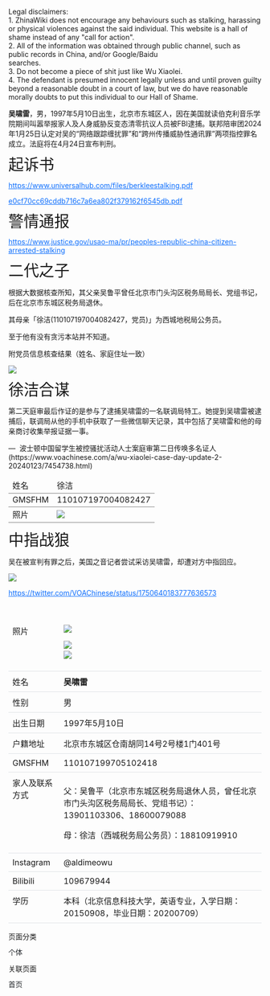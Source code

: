 <p>
    Legal disclaimers:&nbsp;&nbsp;&nbsp;&nbsp;&nbsp;&nbsp;&nbsp;&nbsp;&nbsp;&nbsp;&nbsp;&nbsp;&nbsp;&nbsp;&nbsp;&nbsp;&nbsp;&nbsp;&nbsp;&nbsp;&nbsp;&nbsp;&nbsp;&nbsp;&nbsp;&nbsp;&nbsp;&nbsp;&nbsp;&nbsp;&nbsp;&nbsp;&nbsp;&nbsp;&nbsp;&nbsp;&nbsp;<br/>1. ZhinaWiki does not encourage any behaviours such as stalking, harassing or physical violences against the said individual. This website is a hall of shame instead of any &quot;call for action&quot;.&nbsp;&nbsp;&nbsp;&nbsp;&nbsp;&nbsp;&nbsp;&nbsp;&nbsp;&nbsp;&nbsp;&nbsp;&nbsp;&nbsp;&nbsp;&nbsp;&nbsp;&nbsp;&nbsp;&nbsp;&nbsp;&nbsp;&nbsp;&nbsp;&nbsp;&nbsp;&nbsp;&nbsp;&nbsp;&nbsp;&nbsp;&nbsp;&nbsp;&nbsp;&nbsp;&nbsp;&nbsp;<br/>2. All of the information was obtained through public channel, such as public records in China, and/or Google/Baidu searches.&nbsp;&nbsp;&nbsp;&nbsp;&nbsp;&nbsp;&nbsp;&nbsp;&nbsp;&nbsp;&nbsp;&nbsp;&nbsp;&nbsp;&nbsp;&nbsp;&nbsp;&nbsp;&nbsp;&nbsp;&nbsp;&nbsp;&nbsp;&nbsp;&nbsp;&nbsp;&nbsp;&nbsp;&nbsp;&nbsp;&nbsp;&nbsp;&nbsp;&nbsp;&nbsp;&nbsp;&nbsp;<br/>3. Do not become a piece of shit just like Wu Xiaolei.&nbsp;&nbsp;&nbsp;&nbsp;&nbsp;&nbsp;&nbsp;&nbsp;&nbsp;&nbsp;&nbsp;&nbsp;&nbsp;&nbsp;&nbsp;&nbsp;&nbsp;&nbsp;&nbsp;&nbsp;&nbsp;&nbsp;&nbsp;&nbsp;&nbsp;&nbsp;&nbsp;&nbsp;&nbsp;&nbsp;&nbsp;&nbsp;&nbsp;&nbsp;&nbsp;&nbsp;<br/>4. The defendant is presumed innocent legally unless and until proven guilty beyond a reasonable doubt in a court of law, but we do have reasonable morally doubts to put this individual to our Hall of Shame.
</p>
<p>
    <span style="font-weight: 700; box-sizing: border-box;">吴啸雷</span>，男，1997年5月10日出生，北京市东城区人，因在美国就读伯克利音乐学院期间叫嚣举报家人及人身威胁反变态清零抗议人员被FBI逮捕。联邦陪审团2024年1月25日认定对吴的“网络跟踪缠扰罪”和“跨州传播威胁性通讯罪”两项指控罪名成立。法庭将在4月24日宣布判刑。
</p>
<h2 style="font-size: 30.416px; font-weight: 500; box-sizing: border-box; line-height: 1.2; margin-block: 0px 8px; margin-bottom: 8px; margin-top: 0px;">
    起诉书
</h2>
<p>
    <a href="https://archive.md/o/uxe7s/https://www.universalhub.com/files/berkleestalking.pdf" target="_blank" style="color: rgb(13, 110, 253); box-sizing: border-box; cursor: pointer; text-decoration-style: solid; text-decoration-color: rgb(13, 110, 253);">https://www.universalhub.com/files/berkleestalking.pdf</a>
</p>
<p>
    <a href="https://archive.md/o/uxe7s/https://www.zhina.wiki/attachment?hash=e0cf70cc69cddb716c7a6ea802f379162f6545db" target="_blank" style="color: rgb(13, 110, 253); box-sizing: border-box; cursor: pointer; text-decoration-style: solid; text-decoration-color: rgb(13, 110, 253);">e0cf70cc69cddb716c7a6ea802f379162f6545db.pdf</a>
</p>
<h2 style="font-size: 30.416px; font-weight: 500; box-sizing: border-box; line-height: 1.2; margin-block: 0px 8px; margin-bottom: 8px; margin-top: 0px;">
    警情通报
</h2>
<p>
    <a href="https://archive.md/o/uxe7s/https://www.justice.gov/usao-ma/pr/peoples-republic-china-citizen-arrested-stalking" target="_blank" style="color: rgb(13, 110, 253); box-sizing: border-box; cursor: pointer; text-decoration-style: solid; text-decoration-color: rgb(13, 110, 253);">https://www.justice.gov/usao-ma/pr/peoples-republic-china-citizen-arrested-stalking</a>
</p>
<h2 style="font-size: 30.416px; font-weight: 500; box-sizing: border-box; line-height: 1.2; margin-block: 0px 8px; margin-bottom: 8px; margin-top: 0px;">
    二代之子
</h2>
<p>
    根据大数据核查所知，其父亲吴鲁平曾任北京市门头沟区税务局局长、党组书记，后在北京市东城区税务局退休。
</p>
<p>
    其母亲「徐洁(110107197004082427，党员)」为西城地税局公务员。
</p>
<p>
    至于他有没有贪污本站并不知道。
</p>
<p>
    附党员信息核查结果（姓名、家庭住址一致）
</p>
<p>
    <img src="https://d6apnr3cmksp05.archive.md/uxe7s/34ae7098bb6940805d621b9d998ba0ac2d3bebc9.png"/>
</p>
<h2 style="font-size: 30.416px; font-weight: 500; box-sizing: border-box; line-height: 1.2; margin-block: 0px 8px; margin-bottom: 8px; margin-top: 0px;">
    徐洁合谋
</h2>
<p>
    第二天庭审最后作证的是参与了逮捕吴啸雷的一名联调局特工。她提到吴啸雷被逮捕后，联调局从他的手机中获取了一些微信聊天记录，其中包括了吴啸雷和他的母亲商讨收集举报证据一事。
</p>
<p>
    <span style="box-sizing: border-box;">—&nbsp;</span>&nbsp;波士顿中国留学生被控骚扰活动人士案庭审第二日传唤多名证人 (https://www.voachinese.com/a/wu-xiaolei-case-day-update-2-20240123/7454738.html)
</p>
<table>
    <tbody style="border-color: rgb(128, 128, 128); border-style: solid; border-width: 0px; box-sizing: border-box;">
        <tr style="border-color: rgb(128, 128, 128); border-style: solid; border-width: 0px 0px 1px; box-shadow: rgba(0, 0, 0, 0) 0px 0px 0px 9999px inset; box-sizing: border-box; padding: 8px; vertical-align: middle;" class="firstRow">
            <td style="border-color: rgb(128, 128, 128); border-width: 0px; box-sizing: border-box; vertical-align: middle;">
                姓名
            </td>
            <td style="border-color: rgb(128, 128, 128); border-width: 0px; box-sizing: border-box; vertical-align: middle;">
                <span style="box-sizing: border-box;">徐洁</span>
            </td>
        </tr>
        <tr style="border-color: rgb(128, 128, 128); border-style: solid; border-width: 0px 0px 1px; box-shadow: rgba(0, 0, 0, 0) 0px 0px 0px 9999px inset; box-sizing: border-box; padding: 8px; vertical-align: middle;">
            <td style="border-color: rgb(128, 128, 128); border-width: 0px; box-sizing: border-box; vertical-align: middle;">
                GMSFHM
            </td>
            <td style="border-color: rgb(128, 128, 128); border-width: 0px; box-sizing: border-box; vertical-align: middle;">
                <span style="box-sizing: border-box;">110107197004082427</span>
            </td>
        </tr>
        <tr style="border-color: rgb(128, 128, 128); border-style: solid; border-width: 0px 0px 1px; box-shadow: rgba(0, 0, 0, 0) 0px 0px 0px 9999px inset; box-sizing: border-box; padding: 8px; vertical-align: middle;">
            <td style="border-color: rgb(128, 128, 128); border-width: 0px; box-sizing: border-box; vertical-align: middle;">
                照片
            </td>
            <td style="border-color: rgb(128, 128, 128); border-width: 0px; box-sizing: border-box; vertical-align: middle;">
                <img src="https://d6apnr3cmksp05.archive.md/uxe7s/6f47f27e71a7150730cc7c50a5898e846cd358c8.jpg"/>
            </td>
        </tr>
    </tbody>
</table>
<h2 style="font-size: 30.416px; font-weight: 500; box-sizing: border-box; line-height: 1.2; margin-block: 0px 8px; margin-bottom: 8px; margin-top: 0px;">
    中指战狼
</h2>
<p>
    吴在被宣判有罪之后，美国之音记者尝试采访吴啸雷，却遭对方中指回应。
</p>
<p>
    <img src="https://d6apnr3cmksp05.archive.md/uxe7s/0c15047a6ccf374ac85c870451d285a20012520e.jpg"/>
</p>
<p>
    <a href="https://archive.md/o/uxe7s/https://twitter.com/VOAChinese/status/1750640183777636573" target="_blank" style="color: rgb(13, 110, 253); box-sizing: border-box; cursor: pointer; text-decoration-style: solid; text-decoration-color: rgb(13, 110, 253);">https://twitter.com/VOAChinese/status/1750640183777636573</a>
</p>
<p>
    &nbsp;
</p>
<table width="277">
    <tbody style="border-color: rgb(222, 226, 230); border-style: solid; border-width: 0px; box-sizing: border-box; vertical-align: top;">
        <tr style="border-color: rgb(222, 226, 230); border-style: solid; border-width: 0px 0px 1px; box-shadow: rgba(0, 0, 0, 0) 0px 0px 0px 9999px inset; box-sizing: border-box; padding: 8px; vertical-align: top;" class="firstRow">
            <td style="border-color: rgb(222, 226, 230); border-top-width: 0px; border-right-width: 0px; border-left-width: 0px; box-shadow: rgba(0, 0, 0, 0) 0px 0px 0px 9999px inset; box-sizing: border-box; padding: 8px; vertical-align: top;">
                照片
            </td>
            <td style="border-color: rgb(222, 226, 230); border-top-width: 0px; border-right-width: 0px; border-left-width: 0px; box-shadow: rgba(0, 0, 0, 0) 0px 0px 0px 9999px inset; box-sizing: border-box; padding: 8px; vertical-align: top;">
                <img src="https://d6apnr3cmksp05.archive.md/uxe7s/184f585d2d77def407321dbd1e5b178268a6a60e.jpg"/>
                <p>
                    <img src="https://d6apnr3cmksp05.archive.md/uxe7s/99b7a5ac1ec805f779b8f9592146ca5701132da9.png"/>&nbsp;&nbsp;&nbsp;&nbsp;&nbsp;&nbsp;&nbsp;&nbsp;&nbsp;&nbsp;&nbsp;&nbsp;&nbsp;&nbsp;&nbsp;&nbsp;<br/><img src="https://d6apnr3cmksp05.archive.md/uxe7s/7dcd1f5aa2cbac306c74e0831fa83c27b8ace2c4.png"/>
                </p>
            </td>
        </tr>
        <tr style="border-color: rgb(222, 226, 230); border-style: solid; border-width: 0px 0px 1px; box-shadow: rgba(0, 0, 0, 0) 0px 0px 0px 9999px inset; box-sizing: border-box; padding: 8px; vertical-align: top;">
            <td style="border-color: rgb(222, 226, 230); border-top-width: 0px; border-right-width: 0px; border-left-width: 0px; box-shadow: rgba(0, 0, 0, 0) 0px 0px 0px 9999px inset; box-sizing: border-box; padding: 8px; vertical-align: top;">
                姓名
            </td>
            <td style="border-color: rgb(222, 226, 230); border-top-width: 0px; border-right-width: 0px; border-left-width: 0px; box-shadow: rgba(0, 0, 0, 0) 0px 0px 0px 9999px inset; box-sizing: border-box; padding: 8px; vertical-align: top;">
                <span style="font-weight: 700; box-sizing: border-box;">吴啸雷</span>
            </td>
        </tr>
        <tr style="border-color: rgb(222, 226, 230); border-style: solid; border-width: 0px 0px 1px; box-shadow: rgba(0, 0, 0, 0) 0px 0px 0px 9999px inset; box-sizing: border-box; padding: 8px; vertical-align: top;">
            <td style="border-color: rgb(222, 226, 230); border-top-width: 0px; border-right-width: 0px; border-left-width: 0px; box-shadow: rgba(0, 0, 0, 0) 0px 0px 0px 9999px inset; box-sizing: border-box; padding: 8px; vertical-align: top;">
                性别
            </td>
            <td style="border-color: rgb(222, 226, 230); border-top-width: 0px; border-right-width: 0px; border-left-width: 0px; box-shadow: rgba(0, 0, 0, 0) 0px 0px 0px 9999px inset; box-sizing: border-box; padding: 8px; vertical-align: top;">
                男
            </td>
        </tr>
        <tr style="border-color: rgb(222, 226, 230); border-style: solid; border-width: 0px 0px 1px; box-shadow: rgba(0, 0, 0, 0) 0px 0px 0px 9999px inset; box-sizing: border-box; padding: 8px; vertical-align: top;">
            <td style="border-color: rgb(222, 226, 230); border-top-width: 0px; border-right-width: 0px; border-left-width: 0px; box-shadow: rgba(0, 0, 0, 0) 0px 0px 0px 9999px inset; box-sizing: border-box; padding: 8px; vertical-align: top;">
                出生日期
            </td>
            <td style="border-color: rgb(222, 226, 230); border-top-width: 0px; border-right-width: 0px; border-left-width: 0px; box-shadow: rgba(0, 0, 0, 0) 0px 0px 0px 9999px inset; box-sizing: border-box; padding: 8px; vertical-align: top;">
                1997年5月10日
            </td>
        </tr>
        <tr style="border-color: rgb(222, 226, 230); border-style: solid; border-width: 0px 0px 1px; box-shadow: rgba(0, 0, 0, 0) 0px 0px 0px 9999px inset; box-sizing: border-box; padding: 8px; vertical-align: top;">
            <td style="border-color: rgb(222, 226, 230); border-top-width: 0px; border-right-width: 0px; border-left-width: 0px; box-shadow: rgba(0, 0, 0, 0) 0px 0px 0px 9999px inset; box-sizing: border-box; padding: 8px; vertical-align: top;">
                户籍地址
            </td>
            <td style="border-color: rgb(222, 226, 230); border-top-width: 0px; border-right-width: 0px; border-left-width: 0px; box-shadow: rgba(0, 0, 0, 0) 0px 0px 0px 9999px inset; box-sizing: border-box; padding: 8px; vertical-align: top;">
                <span style="box-sizing: border-box;">北京市东城区仓南胡同14号2号楼1门401号</span>
            </td>
        </tr>
        <tr style="border-color: rgb(222, 226, 230); border-style: solid; border-width: 0px 0px 1px; box-shadow: rgba(0, 0, 0, 0) 0px 0px 0px 9999px inset; box-sizing: border-box; padding: 8px; vertical-align: top;">
            <td style="border-color: rgb(222, 226, 230); border-top-width: 0px; border-right-width: 0px; border-left-width: 0px; box-shadow: rgba(0, 0, 0, 0) 0px 0px 0px 9999px inset; box-sizing: border-box; padding: 8px; vertical-align: top;">
                GMSFHM
            </td>
            <td style="border-color: rgb(222, 226, 230); border-top-width: 0px; border-right-width: 0px; border-left-width: 0px; box-shadow: rgba(0, 0, 0, 0) 0px 0px 0px 9999px inset; box-sizing: border-box; padding: 8px; vertical-align: top;">
                110107199705102418
            </td>
        </tr>
        <tr style="border-color: rgb(222, 226, 230); border-style: solid; border-width: 0px 0px 1px; box-shadow: rgba(0, 0, 0, 0) 0px 0px 0px 9999px inset; box-sizing: border-box; padding: 8px; vertical-align: top;">
            <td style="border-color: rgb(222, 226, 230); border-top-width: 0px; border-right-width: 0px; border-left-width: 0px; box-shadow: rgba(0, 0, 0, 0) 0px 0px 0px 9999px inset; box-sizing: border-box; padding: 8px; vertical-align: top;">
                家人及联系方式
            </td>
            <td style="border-color: rgb(222, 226, 230); border-top-width: 0px; border-right-width: 0px; border-left-width: 0px; box-shadow: rgba(0, 0, 0, 0) 0px 0px 0px 9999px inset; box-sizing: border-box; padding: 8px; vertical-align: top;">
                <p>
                    父：吴鲁平（北京市东城区税务局退休人员，曾任北京市门头沟区税务局局长、党组书记）：13901103306、18600079088
                </p>
                <p>
                    母：徐洁（西城税务局公务员）：<span style="box-sizing: border-box;">18810919910</span>
                </p>
            </td>
        </tr>
        <tr style="border-color: rgb(222, 226, 230); border-style: solid; border-width: 0px 0px 1px; box-shadow: rgba(0, 0, 0, 0) 0px 0px 0px 9999px inset; box-sizing: border-box; padding: 8px; vertical-align: top;">
            <td style="border-color: rgb(222, 226, 230); border-top-width: 0px; border-right-width: 0px; border-left-width: 0px; box-shadow: rgba(0, 0, 0, 0) 0px 0px 0px 9999px inset; box-sizing: border-box; padding: 8px; vertical-align: top;">
                Instagram
            </td>
            <td style="border-color: rgb(222, 226, 230); border-top-width: 0px; border-right-width: 0px; border-left-width: 0px; box-shadow: rgba(0, 0, 0, 0) 0px 0px 0px 9999px inset; box-sizing: border-box; padding: 8px; vertical-align: top;">
                @aldimeowu
            </td>
        </tr>
        <tr style="border-color: rgb(222, 226, 230); border-style: solid; border-width: 0px 0px 1px; box-shadow: rgba(0, 0, 0, 0) 0px 0px 0px 9999px inset; box-sizing: border-box; padding: 8px; vertical-align: top;">
            <td style="border-color: rgb(222, 226, 230); border-top-width: 0px; border-right-width: 0px; border-left-width: 0px; box-shadow: rgba(0, 0, 0, 0) 0px 0px 0px 9999px inset; box-sizing: border-box; padding: 8px; vertical-align: top;">
                Bilibili
            </td>
            <td style="border-color: rgb(222, 226, 230); border-top-width: 0px; border-right-width: 0px; border-left-width: 0px; box-shadow: rgba(0, 0, 0, 0) 0px 0px 0px 9999px inset; box-sizing: border-box; padding: 8px; vertical-align: top;">
                109679944
            </td>
        </tr>
        <tr style="border-color: rgb(222, 226, 230); border-style: solid; border-width: 0px 0px 1px; box-shadow: rgba(0, 0, 0, 0) 0px 0px 0px 9999px inset; box-sizing: border-box; padding: 8px; vertical-align: top;">
            <td style="border-color: rgb(222, 226, 230); border-top-width: 0px; border-right-width: 0px; border-left-width: 0px; box-shadow: rgba(0, 0, 0, 0) 0px 0px 0px 9999px inset; box-sizing: border-box; padding: 8px; vertical-align: top;">
                学历
            </td>
            <td style="border-color: rgb(222, 226, 230); border-top-width: 0px; border-right-width: 0px; border-left-width: 0px; box-shadow: rgba(0, 0, 0, 0) 0px 0px 0px 9999px inset; box-sizing: border-box; padding: 8px; vertical-align: top;">
                本科（北京信息科技大学，英语专业，入学日期：20150908，毕业日期：20200709）
            </td>
        </tr>
    </tbody>
</table>
<p>
    页面分类
</p>
<p>
    <a href="https://archive.md/o/uxe7s/https://www.zhina.wiki/f/pages.html?category=a420a7b8-cf9c-4f3a-8d02-81302aad6b83" target="_blank" style="color: rgb(33, 37, 41); box-sizing: border-box; cursor: pointer; line-height: 1.2; margin-bottom: 8px; margin-top: 0px; text-decoration-line: none; text-decoration-style: solid; text-decoration-color: rgb(33, 37, 41);">个体</a>
</p>
<p>
    关联页面
</p>
<p>
    <a href="https://archive.md/o/uxe7s/https://www.zhina.wiki/p/index.html" target="_blank" style="color: rgb(33, 37, 41); box-sizing: border-box; cursor: pointer; line-height: 1.2; margin-bottom: 8px; margin-top: 0px; text-decoration-line: none; text-decoration-style: solid; text-decoration-color: rgb(33, 37, 41);">首页</a>
</p>
<p>
    <br/>
</p>
